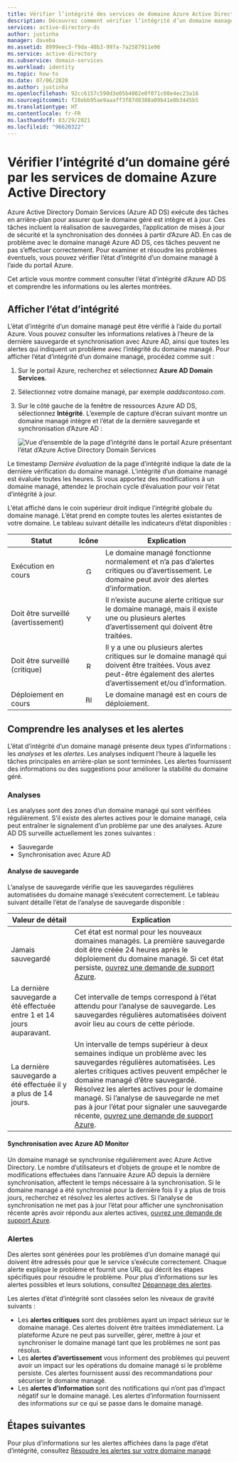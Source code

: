 ```yaml
---
title: Vérifier l’intégrité des services de domaine Azure Active Directory | Microsoft Docs
description: Découvrez comment vérifier l’intégrité d’un domaine managé Azure Active Directory Domain Services (Azure AD DS) et comprendre les messages d’état à l’aide du portail Azure.
services: active-directory-ds
author: justinha
manager: daveba
ms.assetid: 8999eec3-f9da-40b3-997a-7a2587911e96
ms.service: active-directory
ms.subservice: domain-services
ms.workload: identity
ms.topic: how-to
ms.date: 07/06/2020
ms.author: justinha
ms.openlocfilehash: 92cc6157c590d3e05b4002e0f071c08e4ec23a16
ms.sourcegitcommit: f28ebb95ae9aaaff3f87d8388a09b41e0b3445b5
ms.translationtype: HT
ms.contentlocale: fr-FR
ms.lasthandoff: 03/29/2021
ms.locfileid: "96620322"
---
```

# <a name="check-the-health-of-an-azure-active-directory-domain-services-managed-domain"></a>Vérifier l’intégrité d’un domaine géré par les services de domaine Azure Active Directory

Azure Active Directory Domain Services (Azure AD DS) exécute des tâches en arrière-plan pour assurer que le domaine géré est intègre et à jour. Ces tâches incluent la réalisation de sauvegardes, l’application de mises à jour de sécurité et la synchronisation des données à partir d’Azure AD. En cas de problème avec le domaine managé Azure AD DS, ces tâches peuvent ne pas s’effectuer correctement. Pour examiner et résoudre les problèmes éventuels, vous pouvez vérifier l’état d’intégrité d’un domaine managé à l’aide du portail Azure.

Cet article vous montre comment consulter l’état d’intégrité d’Azure AD DS et comprendre les informations ou les alertes montrées.

## <a name="view-the-health-status"></a>Afficher l’état d’intégrité

L’état d’intégrité d’un domaine managé peut être vérifié à l’aide du portail Azure. Vous pouvez consulter les informations relatives à l’heure de la dernière sauvegarde et synchronisation avec Azure AD, ainsi que toutes les alertes qui indiquent un problème avec l’intégrité du domaine managé. Pour afficher l’état d’intégrité d’un domaine managé, procédez comme suit :

1. Sur le portail Azure, recherchez et sélectionnez **Azure AD Domain Services**.
1. Sélectionnez votre domaine managé, par exemple *aaddscontoso.com*.
1. Sur le côté gauche de la fenêtre de ressources Azure AD DS, sélectionnez **Intégrité**. L’exemple de capture d’écran suivant montre un domaine managé intègre et l’état de la dernière sauvegarde et synchronisation d’Azure AD :

    ![Vue d’ensemble de la page d’intégrité dans le portail Azure présentant l’état d’Azure Active Directory Domain Services](./media/check-health/health-page.png)

Le timestamp *Dernière évaluation* de la page d’intégrité indique la date de la dernière vérification du domaine managé. L’intégrité d’un domaine managé est évaluée toutes les heures. Si vous apportez des modifications à un domaine managé, attendez le prochain cycle d’évaluation pour voir l’état d’intégrité à jour.

L’état affiché dans le coin supérieur droit indique l’intégrité globale du domaine managé. L’état prend en compte toutes les alertes existantes de votre domaine. Le tableau suivant détaille les indicateurs d’état disponibles :

| Statut | Icône | Explication |
| --- | :----: | --- |
| Exécution en cours | <img src= "./media/active-directory-domain-services-alerts/running-icon.png" width = "15" alt="Green check mark for running"> | Le domaine managé fonctionne normalement et n’a pas d’alertes critiques ou d’avertissement. Le domaine peut avoir des alertes d’information. |
| Doit être surveillé (avertissement) | <img src= "./media/active-directory-domain-services-alerts/warning-icon.png" width = "15" alt="Yellow exclamation mark for warning"> | Il n’existe aucune alerte critique sur le domaine managé, mais il existe une ou plusieurs alertes d’avertissement qui doivent être traitées. |
| Doit être surveillé (critique) | <img src= "./media/active-directory-domain-services-alerts/critical-icon.png" width = "15" alt="Red exclamation mark for critical"> | Il y a une ou plusieurs alertes critiques sur le domaine managé qui doivent être traitées. Vous avez peut-être également des alertes d’avertissement et/ou d’information. |
| Déploiement en cours | <img src= "./media/active-directory-domain-services-alerts/deploying-icon.png" width = "15" alt="Blue circular arrows for deploying"> | Le domaine managé est en cours de déploiement. |

## <a name="understand-monitors-and-alerts"></a>Comprendre les analyses et les alertes

L’état d’intégrité d’un domaine managé présente deux types d’informations : les *analyses* et les *alertes*. Les analyses indiquent l’heure à laquelle les tâches principales en arrière-plan se sont terminées. Les alertes fournissent des informations ou des suggestions pour améliorer la stabilité du domaine géré.

### <a name="monitors"></a>Analyses

Les analyses sont des zones d’un domaine managé qui sont vérifiées régulièrement. S’il existe des alertes actives pour le domaine managé, cela peut entraîner le signalement d’un problème par une des analyses. Azure AD DS surveille actuellement les zones suivantes :

* Sauvegarde
* Synchronisation avec Azure AD

#### <a name="backup-monitor"></a>Analyse de sauvegarde

L’analyse de sauvegarde vérifie que les sauvegardes régulières automatisées du domaine managé s’exécutent correctement. Le tableau suivant détaille l’état de l’analyse de sauvegarde disponible :

| Valeur de détail | Explication |
| --- | --- |
| Jamais sauvegardé | Cet état est normal pour les nouveaux domaines managés. La première sauvegarde doit être créée 24 heures après le déploiement du domaine managé. Si cet état persiste, [ouvrez une demande de support Azure][azure-support]. |
| La dernière sauvegarde a été effectuée entre 1 et 14 jours auparavant. | Cet intervalle de temps correspond à l’état attendu pour l’analyse de sauvegarde. Les sauvegardes régulières automatisées doivent avoir lieu au cours de cette période. |
| La dernière sauvegarde a été effectuée il y a plus de 14 jours. | Un intervalle de temps supérieur à deux semaines indique un problème avec les sauvegardes régulières automatisées. Les alertes critiques actives peuvent empêcher le domaine managé d’être sauvegardé. Résolvez les alertes actives pour le domaine managé. Si l’analyse de sauvegarde ne met pas à jour l’état pour signaler une sauvegarde récente, [ouvrez une demande de support Azure][azure-support]. |

#### <a name="synchronization-with-azure-ad-monitor"></a>Synchronisation avec Azure AD Monitor

Un domaine managé se synchronise régulièrement avec Azure Active Directory. Le nombre d’utilisateurs et d’objets de groupe et le nombre de modifications effectuées dans l’annuaire Azure AD depuis la dernière synchronisation, affectent le temps nécessaire à la synchronisation. Si le domaine managé a été synchronisé pour la dernière fois il y a plus de trois jours, recherchez et résolvez les alertes actives. Si l’analyse de synchronisation ne met pas à jour l’état pour afficher une synchronisation récente après avoir répondu aux alertes actives, [ouvrez une demande de support Azure][azure-support].

### <a name="alerts"></a>Alertes

Des alertes sont générées pour les problèmes d’un domaine managé qui doivent être adressés pour que le service s’exécute correctement. Chaque alerte explique le problème et fournit une URL qui décrit les étapes spécifiques pour résoudre le problème. Pour plus d’informations sur les alertes possibles et leurs solutions, consultez [Dépannage des alertes](troubleshoot-alerts.md).

Les alertes d’état d’intégrité sont classées selon les niveaux de gravité suivants :

 * Les **alertes critiques** sont des problèmes ayant un impact sérieux sur le domaine managé. Ces alertes doivent être traitées immédiatement. La plateforme Azure ne peut pas surveiller, gérer, mettre à jour et synchroniser le domaine managé tant que les problèmes ne sont pas résolus.
 * Les **alertes d’avertissement** vous informent des problèmes qui peuvent avoir un impact sur les opérations du domaine managé si le problème persiste. Ces alertes fournissent aussi des recommandations pour sécuriser le domaine managé.
 * Les **alertes d’information** sont des notifications qui n’ont pas d’impact négatif sur le domaine managé. Les alertes d’information fournissent des informations sur ce qui se passe dans le domaine managé.

## <a name="next-steps"></a>Étapes suivantes

Pour plus d’informations sur les alertes affichées dans la page d’état d’intégrité, consultez [Résoudre les alertes sur votre domaine managé][troubleshoot-alerts]

<!-- INTERNAL LINKS -->
[azure-support]: ../active-directory/fundamentals/active-directory-troubleshooting-support-howto.md
[troubleshoot-alerts]: troubleshoot-alerts.md
